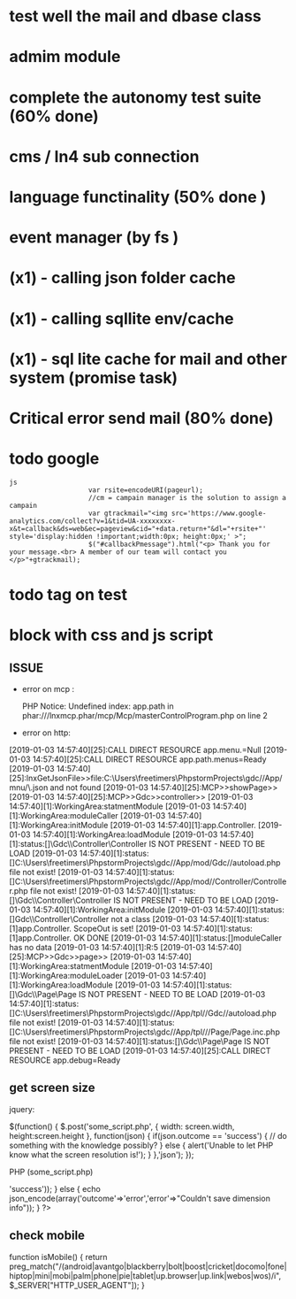 # test well the mail and dbase class 
# admim module 
# complete the autonomy test suite (60% done)
# cms / ln4 sub connection 
# language functinality (50% done )
# event manager (by fs )
# (x1) - calling json folder cache
# (x1) - calling sqllite env/cache
# (x1) - sql lite cache for mail and other system (promise task)
# Critical error send mail (80% done)
# todo google 
    js 
                        var rsite=encodeURI(pageurl);
                        //cm = campain manager is the solution to assign a campain 
                        var gtrackmail="<img src='https://www.google-analytics.com/collect?v=1&tid=UA-xxxxxxxx-x&t=callback&ds=web&ec=pageview&cid="+data.return+"&dl="+rsite+"' style='display:hidden !important;width:0px; height:0px;' >";
                        $("#callbackPmessage").html("<p> Thank you for your message.<br> A member of our team will contact you </p>"+gtrackmail);
# todo tag on test 
# block with css and js script 
## ISSUE
* error on mcp :

    PHP Notice:  Undefined index: app.path in phar:///lnxmcp.phar/mcp/Mcp/masterControlProgram.php on line 2

*  error on http:

[2019-01-03 14:57:40][25]:CALL DIRECT RESOURCE app.menu.=Null
[2019-01-03 14:57:40][25]:CALL DIRECT RESOURCE app.path.menus=Ready
[2019-01-03 14:57:40][25]:lnxGetJsonFile>>file:C:\\Users\\freetimers\\PhpstormProjects\\gdc//App/mnu/\\.json and not found
[2019-01-03 14:57:40][25]:MCP>>showPage>>
[2019-01-03 14:57:40][25]:MCP>>Gdc>>controller>>
[2019-01-03 14:57:40][1]:WorkingArea:statmentModule
[2019-01-03 14:57:40][1]:WorkingArea:moduleCaller
[2019-01-03 14:57:40][1]:WorkingArea:initModule
[2019-01-03 14:57:40][1]:app.Controller.
[2019-01-03 14:57:40][1]:WorkingArea:loadModule
[2019-01-03 14:57:40][1]:status:[]\\Gdc\\\\Controller\\Controller IS NOT PRESENT - NEED TO BE LOAD
[2019-01-03 14:57:40][1]:status:[]C:\\Users\\freetimers\\PhpstormProjects\\gdc//App/mod/Gdc//autoload.php file not exist!
[2019-01-03 14:57:40][1]:status:[]C:\\Users\\freetimers\\PhpstormProjects\\gdc//App/mod//Controller/Controller.php file not exist!
[2019-01-03 14:57:40][1]:status:[]\\Gdc\\\\Controller\\Controller IS NOT PRESENT - NEED TO BE LOAD
[2019-01-03 14:57:40][1]:WorkingArea:initModule
[2019-01-03 14:57:40][1]:status:[]Gdc\\\\Controller\\Controller not a class
[2019-01-03 14:57:40][1]:status:[1]app.Controller. ScopeOut is set!
[2019-01-03 14:57:40][1]:status:[1]app.Controller. OK DONE
[2019-01-03 14:57:40][1]:status:[]moduleCaller has no data
[2019-01-03 14:57:40][1]:R:5
[2019-01-03 14:57:40][25]:MCP>>Gdc>>page>>
[2019-01-03 14:57:40][1]:WorkingArea:statmentModule
[2019-01-03 14:57:40][1]:WorkingArea:moduleLoader
[2019-01-03 14:57:40][1]:WorkingArea:loadModule
[2019-01-03 14:57:40][1]:status:[]\\Gdc\\\\Page\\Page IS NOT PRESENT - NEED TO BE LOAD
[2019-01-03 14:57:40][1]:status:[]C:\\Users\\freetimers\\PhpstormProjects\\gdc//App/tpl//Gdc//autoload.php file not exist!
[2019-01-03 14:57:40][1]:status:[]C:\\Users\\freetimers\\PhpstormProjects\\gdc//App/tpl///Page/Page.inc.php file not exist!
[2019-01-03 14:57:40][1]:status:[]\\Gdc\\\\Page\\Page IS NOT PRESENT - NEED TO BE LOAD
[2019-01-03 14:57:40][25]:CALL DIRECT RESOURCE app.debug=Ready

## get screen size 
jquery:

$(function() {
    $.post('some_script.php', { width: screen.width, height:screen.height }, function(json) {
        if(json.outcome == 'success') {
            // do something with the knowledge possibly?
        } else {
            alert('Unable to let PHP know what the screen resolution is!');
        }
    },'json');
});

PHP (some_script.php)

<?php
// For instance, you can do something like this:
if(isset($_POST['width']) && isset($_POST['height'])) {
    $_SESSION['screen_width'] = $_POST['width'];
    $_SESSION['screen_height'] = $_POST['height'];
    echo json_encode(array('outcome'=>'success'));
} else {
    echo json_encode(array('outcome'=>'error','error'=>"Couldn't save dimension info"));
}
?>
## check mobile 
function isMobile() {
    return preg_match("/(android|avantgo|blackberry|bolt|boost|cricket|docomo|fone|hiptop|mini|mobi|palm|phone|pie|tablet|up\.browser|up\.link|webos|wos)/i", $_SERVER["HTTP_USER_AGENT"]);
}
